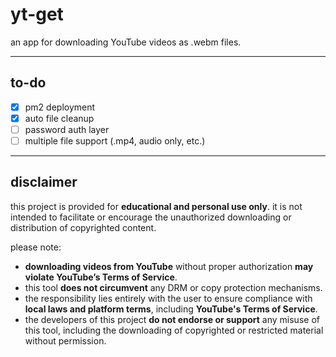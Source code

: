 # yt-get

an app for downloading YouTube videos as .webm files.

---

## to-do

- [x] pm2 deployment
- [x] auto file cleanup
- [ ] password auth layer
- [ ] multiple file support (.mp4, audio only, etc.)

---

## disclaimer

this project is provided for **educational and personal use only**. it is not intended to facilitate or encourage the unauthorized downloading or distribution of copyrighted content.

please note:

- **downloading videos from YouTube** without proper authorization **may violate YouTube’s Terms of Service**.
- this tool **does not circumvent** any DRM or copy protection mechanisms.
- the responsibility lies entirely with the user to ensure compliance with **local laws and platform terms**, including **YouTube's Terms of Service**.
- the developers of this project **do not endorse or support** any misuse of this tool, including the downloading of copyrighted or restricted material without permission.
